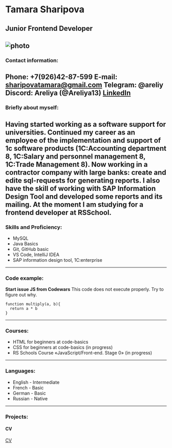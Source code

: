 # Tamara Sharipova
## Junior Frontend Developer
![photo](https://media-exp1.licdn.com/dms/image/C4E03AQFyOXMAJGsxAg/profile-displayphoto-shrink_400_400/0/1646927283420?e=1660176000&v=beta&t=BZG61zC063Ov5k8v0-3Qq9BCtZyuxyG3Ysm3cg8lR5E "Photo")
---
### Contact information:

**Phone:** +7(926)42-87-599
**E-mail:** sharipovatamara@gmail.com
**Telegram:** @areliy
**Discord:** Areliya (@Areliya13)
[LinkedIn](https://www.linkedin.com/in/tamara-sharipova-525273234/ "LinkedIn")
---
### Briefly about myself:
Having started working as a software support for universities. Continued my career as an employee of the implementation and support of 1c software products (1C:Accounting department 8, 1C:Salary and personnel management 8, 1C:Trade Management 8). Now working in a contractor company with large banks: create and edite sql-requests for generating reports. I also have the skill of working with SAP Information Design Tool and developed some reports and its mailing.
At the moment I am studying for a frontend developer at RSSchool.
---
### Skills and Proficiency:
* MySQL
* Java Basics
* Git, GitHub basic
* VS Code, IntelliJ IDEA
* SAP information design tool, 1C:enterprise
---
### Code example:
**Start issue JS from Codewars** This code does not execute properly. Try to figure out why.
```
function multiply(a, b){
  return a * b
}
```
---
### Courses:
* HTML for beginners at code-basics
* CSS for beginners at code-basics (in progress)
* RS Schools Course «JavaScript/Front-end. Stage 0» (in progress)
---
### Languages:
* English - Intermediate
* French - Basic
* German - Basic
* Russian - Native
---
### Projects:
#### CV
[CV](https://github.com/Areliya13/testcv1 "cv project")